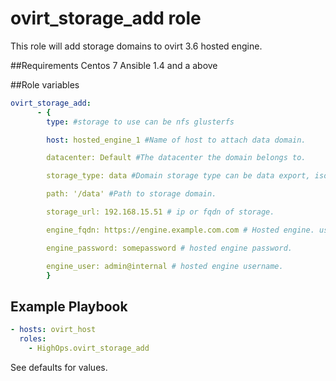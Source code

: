# ovirt_storage_add role

This role will add storage domains to ovirt 3.6 hosted engine.

##Requirements
Centos 7
Ansible 1.4 and a above

##Role variables
```yaml
ovirt_storage_add:
      - {
        type: #storage to use can be nfs glusterfs

        host: hosted_engine_1 #Name of host to attach data domain.

        datacenter: Default #The datacenter the domain belongs to.

        storage_type: data #Domain storage type can be data export, iso.

        path: '/data' #Path to storage domain.

        storage_url: 192.168.15.51 # ip or fqdn of storage.

        engine_fqdn: https://engine.example.com.com # Hosted engine. username

        engine_password: somepassword # hosted engine password.

        engine_user: admin@internal # hosted engine username.
        }
```
## Example Playbook
```yaml
- hosts: ovirt_host
  roles:
    - HighOps.ovirt_storage_add
```

See defaults for values.
